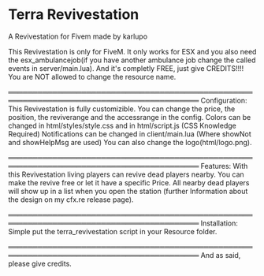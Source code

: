 # Terra Revivestation
A Revivestation for Fivem made by karlupo

This Revivestation is only for FiveM. 
It only works for ESX and you also need the esx_ambulancejob(if you have another ambulance job change the called events in server/main.lua).
And it's completly FREE, just give CREDITS!!!!
You are NOT allowed to change the resource name.

═════════════════════════════════════════════════════════════════════════════════════════
Configuration:
This Revivestation is fully customizible.
You can change the price, the position, the reviverange and the accessrange in the config. 
Colors can be changed in html/styles/style.css and in html/script.js (CSS Knowledge Required)
Notifications can be changed in client/main.lua (Where showNot and showHelpMsg are used)
You can also change the logo(html/logo.png).




═════════════════════════════════════════════════════════════════════════════════════════
Features: 
With this Revivestation living players can revive dead players nearby.
You can make the revive free or let it have a specific Price.
All nearby dead players will show up in a list when you open the station (further Information about the design on my cfx.re release page).




═════════════════════════════════════════════════════════════════════════════════════════
Installation: 
Simple put the terra_revivestation script in your Resource folder.

















═════════════════════════════════════════════════════════════════════════════════════════
And as said, please give credits.
